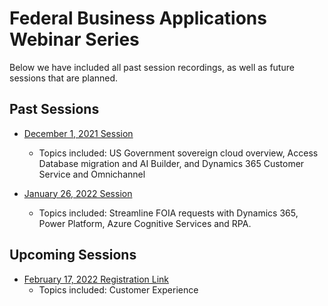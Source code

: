 # Federal Business Applications Webinar Series
Below we have included all past session recordings, as well as future sessions that are planned.  

## Past Sessions

* [December 1, 2021 Session](https://youtu.be/hHyyfl8TiA8)
	* Topics included: US Government sovereign cloud overview, Access Database migration and AI Builder, and Dynamics 365 Customer Service and Omnichannel

* [January 26, 2022 Session](https://youtu.be/TqYwKbiEC54)
 	* Topics included: Streamline FOIA requests with Dynamics 365, Power Platform, Azure Cognitive Services and RPA.

## Upcoming Sessions

* [February 17, 2022 Registration Link](https://aka.ms/FedBizAppsWebinar)
 	* Topics included: Customer Experience
